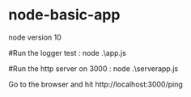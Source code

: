 # node-basic-app

node version 10


#Run the logger test : 
node .\app.js

#Run the http server on 3000 : 
node .\serverapp.js

Go to the browser and hit http://localhost:3000/ping
